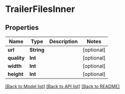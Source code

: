 # TrailerFilesInner

## Properties
Name | Type | Description | Notes
------------ | ------------- | ------------- | -------------
**url** | **String** |  | [optional] 
**quality** | **Int** |  | [optional] 
**width** | **Int** |  | [optional] 
**height** | **Int** |  | [optional] 

[[Back to Model list]](../README.md#documentation-for-models) [[Back to API list]](../README.md#documentation-for-api-endpoints) [[Back to README]](../README.md)


